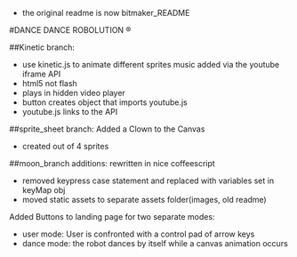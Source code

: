 - the original readme is now bitmaker_README

#DANCE DANCE ROBOLUTION ®

##Kinetic branch:
- use kinetic.js to animate different sprites
music added via the youtube iframe API
- html5 not flash
- plays in hidden video player
- button creates object that imports youtube.js
- youtube.js links to the API

##sprite_sheet branch:
Added a Clown to the Canvas
- created out of 4 sprites

##moon_branch additions:
rewritten in nice coffeescript
- removed keypress case statement and replaced with variables set in keyMap obj
- moved static assets to separate assets folder(images, old readme)

Added Buttons to landing page for two separate modes:
- user mode: User is confronted with a control pad of arrow keys
- dance mode: the robot dances by itself while a canvas animation occurs
